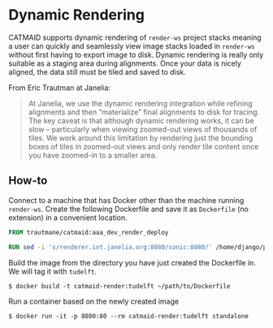 # Dynamic Rendering
CATMAID supports dynamic rendering of `render-ws` project stacks meaning a user can quickly and seamlessly view image stacks loaded in `render-ws` without first having to export image to disk. Dynamic rendering is really only suitable as a staging area during alignments. Once your data is nicely aligned, the data still must be tiled and saved to disk.

From Eric Trautman at Janelia:
> At Janelia, we use the dynamic rendering integration while refining alignments and then “materialize” final alignments to disk for tracing. The key caveat is that although dynamic rendering works, it can be slow – particularly when viewing zoomed-out views of thousands of tiles. We work around this limitation by rendering just the bounding boxes of tiles in zoomed-out views and only render tile content once you have zoomed-in to a smaller area.

## How-to
Connect to a machine that has Docker other than the machine running `render-ws`. Create the following Dockerfile and save it as `Dockerfile` (no extension) in a convenient location.
```Dockerfile
FROM trautmane/catmaid:aaa_dev_render_deploy

RUN sed -i 's/renderer.int.janelia.org:8080/sonic:8080/' /home/django/projects/mysite/settings_base.py
```

Build the image from the directory you have just created the Dockerfile in. We will tag it with `tudelft`.
```
$ docker build -t catmaid-render:tudelft ~/path/to/Dockerfile
```

Run a container based on the newly created image
```
$ docker run -it -p 8000:80 --rm catmaid-render:tudelft standalone
```

